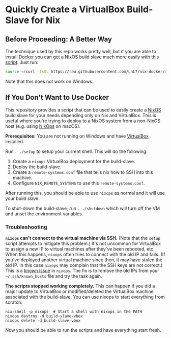Quickly Create a VirtualBox Build-Slave for Nix
===============================================

## Before Proceeding: A Better Way

The technique used by this repo works pretty well, but if you are able to install [Docker](https://www.docker.com/) you can get a NixOS build slave much more easily with [this script](https://github.com/LnL7/nix-docker/blob/master/start-docker-nix-build-slave). Just run:

```bash
source <(curl -fsSL https://raw.githubusercontent.com/LnL7/nix-docker/master/start-docker-nix-build-slave)
```

Note that this does not work on Windows.


## If You Don't Want to Use Docker

This repository provides a script that can be used to easily create a [NixOS](https://nixos.org/) build slave for your needs depending only on Nix and VirtualBox. This is useful where you're trying to deploy to a NixOS system from a non-NixOS host (e.g. using [NixOps](https://nixos.org/nixops/) on macOS).

**Prerequisites:** You are not running on Windows and have [VirtualBox](https://www.virtualbox.org/) installed.

Run `. ./setup` to setup your current shell. This will do the following:

  1. Create a `nixops` VirtualBox deployment for the build-slave.
  2. Deploy the build-slave.
  3. Create a `remote-systems.conf` file that tells nix how to SSH into this machine.
  4. Configure `NIX_REMOTE_SYSTEMS` to use this `remote-systems.conf`.

After running this, you should be able to use `nixops` as normal and it will use your build slave.

To shut-down the build-slave, run `. ./shutdown` which will turn off the VM and unset the environment variables.

### Troubleshooting

**`nixops` can't connect to the virtual machine via SSH.** (Note that the `setup` script attempts to mitigate this problem.) It's not uncommon for VirtualBox to assign a new IP to virtual machines after they've been rebooted, etc. When this happens, `nixops` often tries to connect with the old IP and fails. (If you've deployed another virtual machine since then, it may have stolen the old IP. In this case `nixops` may complain that the SSH keys are not correct.) This is a [known issue](https://github.com/NixOS/nixops/issues/583) in `nixops`. The fix is to remove the old IPs from your `~/.ssh/known_hosts` file and try the task again.

**The scripts stopped working completely.** This can happen if you did a major update to VirtualBox or modified/deleted the VirtualBox machine associated with the build-slave. You can use nixops to start everything from scratch:

```shell
nix-shell -p nixops  # Start a shell with nixops in the PATH
nixops destroy -d build-slave-vbox
nixops delete -d build-slave-vbox
```

Now you should be able to run the scripts and have everything start fresh.

